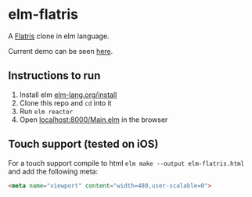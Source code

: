 # elm-flatris
A [Flatris](https://github.com/skidding/flatris) clone in elm language.

Current demo can be seen [here](http://unsoundscapes.com/elm-flatris.html).

## Instructions to run

1. Install elm [elm-lang.org/install](http://elm-lang.org/install)
2. Clone this repo and `cd` into it
3. Run `elm reactor`
4. Open [localhost:8000/Main.elm](http://localhost:8000/Main.elm) in the browser


## Touch support (tested on iOS)

For a touch support compile to html `elm make --output elm-flatris.html` and add the following meta:

```html
<meta name="viewport" content="width=480,user-scalable=0">
```
